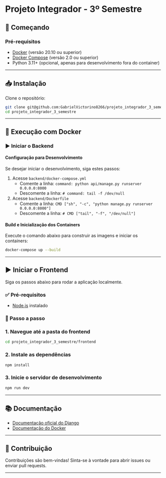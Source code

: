 # Projeto Integrador - 3º Semestre
## 🚀 Começando

### Pré-requisitos

- [Docker](https://www.docker.com/get-started) (versão 20.10 ou superior)
- [Docker Compose](https://docs.docker.com/compose/install/) (versão 2.0 ou superior)
- Python 3.11+ (opcional, apenas para desenvolvimento fora do container)

---

## 📥 Instalação

Clone o repositório:

```bash
git clone git@github.com:GabrielVictorino8266/projeto_integrador_3_semestre.git
cd projeto_integrador_3_semestre
```

---

## 🐳 Execução com Docker

### ▶️ Iniciar o Backend

#### Configuração para Desenvolvimento

Se desejar iniciar o desenvolvimento, siga estes passos:

1. Acesse `backend/docker-compose.yml`
    - Comente a linha: `command: python api/manage.py runserver 0.0.0.0:8000`
    - Descomente a linha: `# command: tail -f /dev/null`
2. Acesse `backend/Dockerfile`
    - Comente a linha: `CMD ["sh", "-c", "python manage.py runserver 0.0.0.0:8000"]`
    - Descomente a linha: `# CMD ["tail", "-f", "/dev/null"]`

#### Build e Inicialização dos Containers

Execute o comando abaixo para construir as imagens e iniciar os containers:

```bash
docker-compose up --build
```

---


## ▶️ Iniciar o Frontend

Siga os passos abaixo para rodar a aplicação localmente. 

### ✅ Pré-requisitos

- [Node.js](https://nodejs.org/) instalado

### 📁 Passo a passo

### 1. Navegue até a pasta do frontend
```bash
cd projeto_integrador_3_semestre/frontend
```

### 2. Instale as dependências
```bash
npm install
```

### 3. Inicie o servidor de desenvolvimento
```bash
npm run dev
```

---

## 📚 Documentação

- [Documentação oficial do Django](https://docs.djangoproject.com/pt-br/4.0/)
- [Documentação do Docker](https://docs.docker.com/)

---

## 🤝 Contribuição

Contribuições são bem-vindas! Sinta-se à vontade para abrir issues ou enviar pull requests.

---


